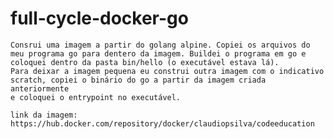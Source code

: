 # full-cycle-docker-go

    Consrui uma imagem a partir do golang alpine. Copiei os arquivos do meu programa go para dentero da imagem. Buildei o programa em go e coloquei dentro da pasta bin/hello (o executável estava lá).
    Para deixar a imagem pequena eu construi outra imagem com o indicativo scratch, copiei o binário do go a partir da imagem criada anteriormente
    e coloquei o entrypoint no executável.

    link da imagem: https://hub.docker.com/repository/docker/claudiopsilva/codeeducation